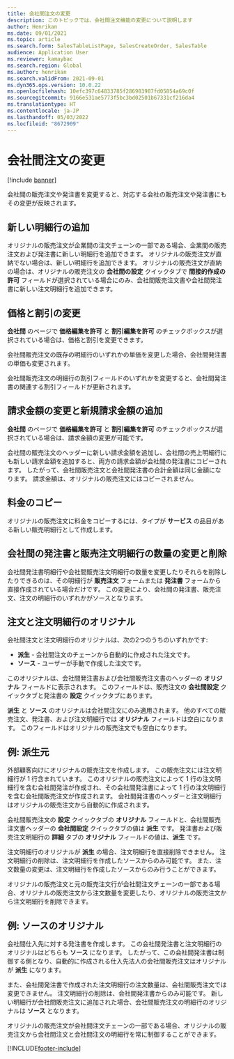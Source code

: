 ```yaml
---
title: 会社間注文の変更
description: このトピックでは、会社間注文機能の変更について説明します
author: Henrikan
ms.date: 09/01/2021
ms.topic: article
ms.search.form: SalesTableListPage, SalesCreateOrder, SalesTable
audience: Application User
ms.reviewer: kamaybac
ms.search.region: Global
ms.author: henrikan
ms.search.validFrom: 2021-09-01
ms.dyn365.ops.version: 10.0.22
ms.openlocfilehash: 10efc397c64833785f286983987fd05854a69c0f
ms.sourcegitcommit: 9166e531ae5773f5bc3bd02501b67331cf216da4
ms.translationtype: HT
ms.contentlocale: ja-JP
ms.lasthandoff: 05/03/2022
ms.locfileid: "8672909"
---
```

# <a name="change-intercompany-orders"></a>会社間注文の変更

[!include [banner](../../includes/banner.md)]

会社間の販売注文や発注書を変更すると、対応する会社の販売注文や発注書にもその変更が反映されます。

## <a name="adding-new-lines"></a>新しい明細行の追加

オリジナルの販売注文が企業間の注文チェーンの一部である場合、企業間の販売注文および発注書に新しい明細行を追加できます。 オリジナルの販売注文が直納でない場合は、新しい明細行を追加できます。 オリジナルの販売注文が直納の場合は、オリジナルの販売注文の **会社間の設定** クイックタブで **間接的作成の許可** フィールドが選択されている場合にのみ、会社間販売注文書や会社間発注書に新しい注文明細行を追加できます。

## <a name="changing-prices-and-discounts"></a>価格と割引の変更

**会社間** のページで **価格編集を許可** と **割引編集を許可** のチェックボックスが選択されている場合は、価格と割引を変更できます。

会社間販売注文の既存の明細行のいずれかの単価を変更した場合、会社間発注書の単価も変更されます。

会社間販売注文の明細行の割引フィールドのいずれかを変更すると、会社間発注書の関連する割引フィールドが更新されます。

## <a name="changing-and-adding-new-charges"></a>請求金額の変更と新規請求金額の追加

**会社間** のページで **価格編集を許可** と **割引編集を許可** のチェックボックスが選択されている場合は、請求金額の変更が可能です。

会社間の販売注文のヘッダーに新しい請求金額を追加し、会社間の売上明細行にも新しい請求金額を追加すると、両方の請求金額が会社間の発注書にコピーされます。 したがって、会社間販売注文と会社間発注書の合計金額は同じ金額になります。 請求金額は、オリジナルの販売注文にはコピーされません。

## <a name="copying-a-fee"></a>料金のコピー

オリジナルの販売注文に料金をコピーするには、タイプが **サービス** の品目がある新しい販売明細行として作成します。

## <a name="changing-quantities-and-deleting-intercompany-purchases-and-sales-order-lines"></a>会社間の発注書と販売注文明細行の数量の変更と削除

会社間発注書明細行や会社間販売注文明細行の数量を変更したりそれらを削除したりできるのは、その明細行が **販売注文** フォームまたは **発注書** フォームから直接作成されている場合だけです。 この変更により、会社間の発注書、販売注文、注文の明細行のいずれかがソースとなります。

## <a name="origins-of-orders-and-order-lines"></a>注文と注文明細行のオリジナル

会社間注文と注文明細行のオリジナルは、次の2つのうちのいずれかです:

- **派生** - 会社間注文のチェーンから自動的に作成された注文です。
- **ソース** - ユーザーが手動で作成した注文です。

このオリジナルは、会社間発注書および会社間販売注文書のヘッダーの **オリジナル** フィールドに表示されます。 このフィールドは、販売注文の **会社間設定** クイックタブと発注書の **設定** クイックタブにあります。

**派生** と **ソース** のオリジナルは会社間注文にのみ適用されます。 他のすべての販売注文、発注書、および注文明細行では **オリジナル** フィールドは空白になります。 このフィールドはオリジナルの販売注文でも空白になります。

## <a name="example-derived-origin"></a>例: 派生元

外部顧客向けにオリジナルの販売注文を作成します。 この販売注文には注文明細行が 1 行含まれています。 このオリジナルの販売注文によって 1 行の注文明細行を含む会社間発注が作成され、その会社間発注書によって 1 行の注文明細行を含む会社間販売注文が作成されます。 会社間発注書のヘッダーと注文明細行はオリジナルの販売注文から自動的に作成されます。

会社間販売注文の **設定** クイックタブの **オリジナル** フィールドと、会社間販売注文書ヘッダーの **会社間設定** クイックタブの値は **派生** です。 発注書および販売注文明細行の **詳細** タブの **オリジナル** フィールドの値は、**派生** です。

注文明細行のオリジナルが **派生** の場合、注文明細行を直接削除できません。 注文明細行の削除は、注文明細行を作成したソースからのみ可能です。 また、注文数量の変更は、注文明細行を作成したソースからのみ行うことができます。

オリジナルの販売注文と元の販売注文行が会社間注文チェーンの一部である場合、オリジナルの販売注文から注文数量を変更したり、オリジナルの販売注文から注文明細行を削除できます。

## <a name="example-source-origin"></a>例: ソースのオリジナル

会社間仕入先に対する発注書を作成します。 この会社間発注書と注文明細行のオリジナルはどちらも **ソース** になります。 したがって、この会社間発注書は制御する側となり、自動的に作成される仕入先法人の会社間販売注文はオリジナルが **派生** になります。

また、会社間発注書で作成された注文明細行の注文数量は、会社間販売注文では変更できません。 注文明細行の削除は、会社間発注書からのみ可能です。 新しい明細行が会社間販売注文に追加された場合、会社間販売注文の明細行のオリジナルは **ソース** となります。

オリジナルの販売注文が会社間注文チェーンの一部である場合、オリジナルの販売注文から会社間注文と会社間注文の明細行を常に制御することができます。

[!INCLUDE[footer-include](../../includes/footer-banner.md)]
